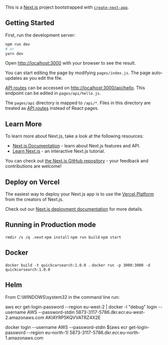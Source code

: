 This is a [Next.js](https://nextjs.org/) project bootstrapped with [`create-next-app`](https://github.com/vercel/next.js/tree/canary/packages/create-next-app).

## Getting Started

First, run the development server:

```bash
npm run dev
# or
yarn dev
```

Open [http://localhost:3000](http://localhost:3000) with your browser to see the result.

You can start editing the page by modifying `pages/index.js`. The page auto-updates as you edit the file.

[API routes](https://nextjs.org/docs/api-routes/introduction) can be accessed on [http://localhost:3000/api/hello](http://localhost:3000/api/hello). This endpoint can be edited in `pages/api/hello.js`.

The `pages/api` directory is mapped to `/api/*`. Files in this directory are treated as [API routes](https://nextjs.org/docs/api-routes/introduction) instead of React pages.

## Learn More

To learn more about Next.js, take a look at the following resources:

- [Next.js Documentation](https://nextjs.org/docs) - learn about Next.js features and API.
- [Learn Next.js](https://nextjs.org/learn) - an interactive Next.js tutorial.

You can check out [the Next.js GitHub repository](https://github.com/vercel/next.js/) - your feedback and contributions are welcome!

## Deploy on Vercel

The easiest way to deploy your Next.js app is to use the [Vercel Platform](https://vercel.com/new?utm_medium=default-template&filter=next.js&utm_source=create-next-app&utm_campaign=create-next-app-readme) from the creators of Next.js.

Check out our [Next.js deployment documentation](https://nextjs.org/docs/deployment) for more details.


## Running in Production mode
`rmdir /s /q .next`
`npm install`
`npm run build`
`npm start`


## Docker
`docker build -t quickcarsearch:1.0.0 .`
`docker run -p 3000:3000 -d quickcarsearch:1.0.0` 

## Helm
From  C:\WINDOWS\system32 in the command line run:




aws ecr get-login-password --region eu-west-2 | docker -l "debug" login --username AWS --password-stdin 5873-3117-5786.dkr.ecr.eu-west-2.amazonaws.com
AKIAYRP5KQVVATRZ4X2E

docker login --username AWS --password-stdin $(aws ecr get-login-password --region eu-north-1) 5873-3117-5786.dkr.ecr.eu-north-1.amazonaws.com